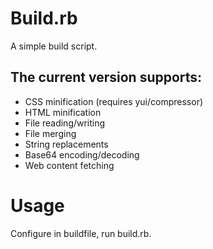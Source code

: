 # Build.rb

A simple build script.

## The current version supports:

* CSS minification (requires yui/compressor)
* HTML minification
* File reading/writing
* File merging
* String replacements
* Base64 encoding/decoding
* Web content fetching

# Usage

Configure in buildfile, run build.rb.